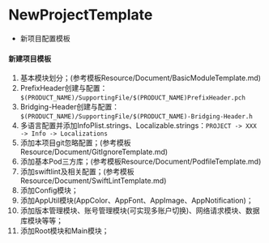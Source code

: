 #  NewProjectTemplate
* 新项目配置模板

#### 新建项目模板

1. 基本模块划分；(参考模板Resource/Document/BasicModuleTemplate.md)
2. PrefixHeader创建与配置： ```$(PRODUCT_NAME)/SupportingFile/$(PRODUCT_NAME)PrefixHeader.pch```
3. Bridging-Header创建与配置：```$(PRODUCT_NAME)/SupportingFile/$(PRODUCT_NAME)-Bridging-Header.h```
4. 多语言配置并添加InfoPlist.strings、Localizable.strings：```PROJECT -> XXX -> Info -> Localizations```
4. 添加本项目git忽略配置；(参考模板Resource/Document/GitIgnoreTemplate.md)
5. 添加基本Pod三方库；(参考模板Resource/Document/PodfileTemplate.md)
6. 添加swiftlint及相关配置；(参考模板Resource/Document/SwiftLintTemplate.md)
7. 添加Config模块；
8. 添加AppUtil模块(AppColor、AppFont、AppImage、AppNotification)；
9. 添加版本管理模块、账号管理模块(可实现多账户切换)、网络请求模块、数据库模块等等；
9. 添加Root模块和Main模块；





